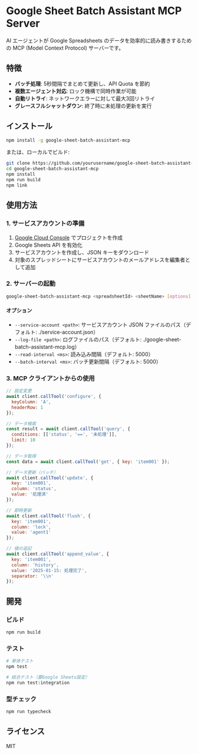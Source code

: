 # Google Sheet Batch Assistant MCP Server

AI エージェントが Google Spreadsheets のデータを効率的に読み書きするための MCP (Model Context Protocol) サーバーです。

## 特徴

- **バッチ処理**: 5秒間隔でまとめて更新し、API Quota を節約
- **複数エージェント対応**: ロック機構で同時作業が可能
- **自動リトライ**: ネットワークエラーに対して最大3回リトライ
- **グレースフルシャットダウン**: 終了時に未処理の更新を実行

## インストール

```bash
npm install -g google-sheet-batch-assistant-mcp
```

または、ローカルでビルド:

```bash
git clone https://github.com/yourusername/google-sheet-batch-assistant-mcp.git
cd google-sheet-batch-assistant-mcp
npm install
npm run build
npm link
```

## 使用方法

### 1. サービスアカウントの準備

1. [Google Cloud Console](https://console.cloud.google.com) でプロジェクトを作成
2. Google Sheets API を有効化
3. サービスアカウントを作成し、JSON キーをダウンロード
4. 対象のスプレッドシートにサービスアカウントのメールアドレスを編集者として追加

### 2. サーバーの起動

```bash
google-sheet-batch-assistant-mcp <spreadsheetId> <sheetName> [options]
```

#### オプション

- `--service-account <path>`: サービスアカウント JSON ファイルのパス（デフォルト: ./service-account.json）
- `--log-file <path>`: ログファイルのパス（デフォルト: ./google-sheet-batch-assistant-mcp.log）
- `--read-interval <ms>`: 読み込み間隔（デフォルト: 5000）
- `--batch-interval <ms>`: バッチ更新間隔（デフォルト: 5000）

### 3. MCP クライアントからの使用

```javascript
// 設定変更
await client.callTool('configure', {
  keyColumn: 'A',
  headerRow: 1
});

// データ検索
const result = await client.callTool('query', {
  conditions: [['status', '==', '未処理']],
  limit: 10
});

// データ取得
const data = await client.callTool('get', { key: 'item001' });

// データ更新（バッチ）
await client.callTool('update', {
  key: 'item001',
  column: 'status',
  value: '処理済'
});

// 即時更新
await client.callTool('flush', {
  key: 'item001',
  column: 'lock',
  value: 'agent1'
});

// 値の追記
await client.callTool('append_value', {
  key: 'item001',
  column: 'history',
  value: '2025-01-15: 処理完了',
  separator: '\\n'
});
```

## 開発

### ビルド

```bash
npm run build
```

### テスト

```bash
# 単体テスト
npm test

# 結合テスト（要Google Sheets設定）
npm run test:integration
```

### 型チェック

```bash
npm run typecheck
```

## ライセンス

MIT